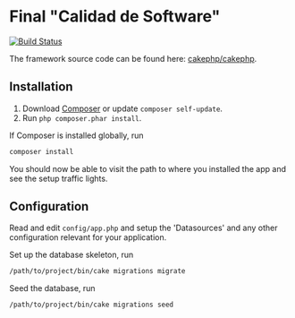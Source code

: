 # Final "Calidad de Software"

[![Build Status](https://travis-ci.org/KacosPro/buses-mayab.svg?branch=master)](https://travis-ci.org/KacosPro/buses-mayab.svg?branch=master)

The framework source code can be found here: [cakephp/cakephp](https://github.com/cakephp/cakephp).

## Installation

1. Download [Composer](http://getcomposer.org/doc/00-intro.md) or update `composer self-update`.
2. Run `php composer.phar install`.

If Composer is installed globally, run
```bash
composer install
```

You should now be able to visit the path to where you installed the app and see
the setup traffic lights.

## Configuration

Read and edit `config/app.php` and setup the 'Datasources' and any other
configuration relevant for your application.

Set up the database skeleton, run
```bash
/path/to/project/bin/cake migrations migrate
```

Seed the database, run
```bash
/path/to/project/bin/cake migrations seed
```
